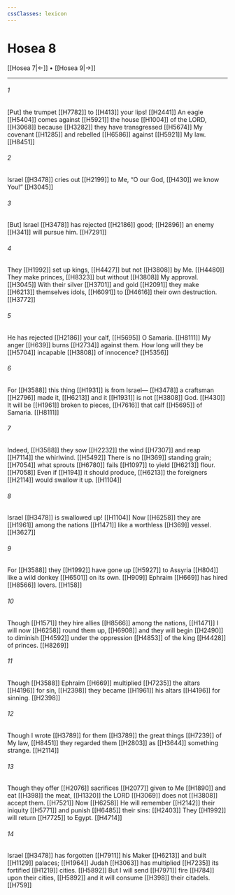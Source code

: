 ```yaml
---
cssClasses: lexicon
---
```


# Hosea 8

[[Hosea 7|←]] • [[Hosea 9|→]]

---

###### 1
[Put] the trumpet [[H7782]] to [[H413]] your lips! [[H2441]] An eagle [[H5404]] comes against [[H5921]] the house [[H1004]] of the LORD, [[H3068]] because [[H3282]] they have transgressed [[H5674]] My covenant [[H1285]] and rebelled [[H6586]] against [[H5921]] My law. [[H8451]]

###### 2
Israel [[H3478]] cries out [[H2199]] to Me,  “O our God, [[H430]] we know You!” [[H3045]]

###### 3
[But] Israel [[H3478]] has rejected [[H2186]] good; [[H2896]] an enemy [[H341]] will pursue him. [[H7291]]

###### 4
They [[H1992]] set up kings, [[H4427]] but not [[H3808]] by Me. [[H4480]] They make princes, [[H8323]] but without [[H3808]] My approval. [[H3045]] With their silver [[H3701]] and gold [[H2091]] they make [[H6213]] themselves  idols, [[H6091]] to [[H4616]] their own destruction. [[H3772]]

###### 5
He has rejected [[H2186]] your calf, [[H5695]] O Samaria. [[H8111]] My anger [[H639]] burns [[H2734]] against them.  How long will they be [[H5704]] incapable [[H3808]] of innocence? [[H5356]]

###### 6
For [[H3588]] this thing [[H1931]] is from Israel— [[H3478]] a craftsman [[H2796]] made it, [[H6213]] and it [[H1931]] is not [[H3808]] God. [[H430]] It will be [[H1961]] broken to pieces, [[H7616]] that calf [[H5695]] of Samaria. [[H8111]]

###### 7
Indeed, [[H3588]] they sow [[H2232]] the wind [[H7307]] and reap [[H7114]] the whirlwind. [[H5492]] There is no [[H369]] standing grain; [[H7054]] what sprouts [[H6780]] fails [[H1097]] to yield [[H6213]] flour. [[H7058]] Even if [[H194]] it should produce, [[H6213]] the foreigners [[H2114]] would swallow it up. [[H1104]]

###### 8
Israel [[H3478]] is swallowed up! [[H1104]] Now [[H6258]] they are [[H1961]] among the nations [[H1471]] like a worthless [[H369]] vessel. [[H3627]]

###### 9
For [[H3588]] they [[H1992]] have gone up [[H5927]] to Assyria [[H804]] like a wild donkey [[H6501]] on its own. [[H909]] Ephraim [[H669]] has hired [[H8566]] lovers. [[H158]]

###### 10
Though [[H1571]] they hire allies [[H8566]] among the nations, [[H1471]] I will now [[H6258]] round them up, [[H6908]] and they will begin [[H2490]] to diminish [[H4592]] under the oppression [[H4853]] of the king [[H4428]] of princes. [[H8269]]

###### 11
Though [[H3588]] Ephraim [[H669]] multiplied [[H7235]] the altars [[H4196]] for sin, [[H2398]] they became [[H1961]] his  altars [[H4196]] for sinning. [[H2398]]

###### 12
Though I wrote [[H3789]] for them [[H3789]] the great things [[H7239]] of My law, [[H8451]] they regarded them [[H2803]] as [[H3644]] something strange. [[H2114]]

###### 13
Though they offer [[H2076]] sacrifices [[H2077]] given to Me [[H1890]] and eat [[H398]] the meat, [[H1320]] the LORD [[H3069]] does not [[H3808]] accept them. [[H7521]] Now [[H6258]] He will remember [[H2142]] their iniquity [[H5771]] and punish [[H6485]] their sins: [[H2403]] They [[H1992]] will return [[H7725]] to Egypt. [[H4714]]

###### 14
Israel [[H3478]] has forgotten [[H7911]] his Maker [[H6213]] and built [[H1129]] palaces; [[H1964]] Judah [[H3063]] has multiplied [[H7235]] its fortified [[H1219]] cities. [[H5892]] But I will send [[H7971]] fire [[H784]] upon their cities, [[H5892]] and it will consume [[H398]] their citadels. [[H759]]

